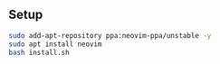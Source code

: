 ## Setup

```bash
sudo add-apt-repository ppa:neovim-ppa/unstable -y
sudo apt install neovim
bash install.sh
```

